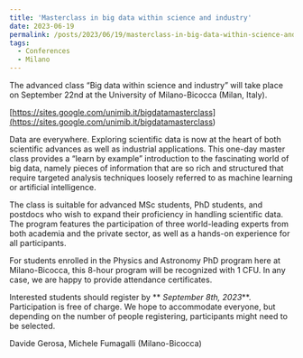 ```yaml
---
title: 'Masterclass in big data within science and industry'
date: 2023-06-19
permalink: /posts/2023/06/19/masterclass-in-big-data-within-science-and-industry
tags:
  - Conferences
  - Milano
---
```


The advanced class “Big data within science and industry” will take place on September 22nd at the University of Milano-Bicocca (Milan, Italy).

[https://sites.google.com/unimib.it/bigdatamasterclass](<https://sites.google.com/unimib.it/bigdatamasterclass>)

Data are everywhere. Exploring scientific data is now at the heart of both scientific advances as well as industrial applications. This one-day master class provides a “learn by example” introduction to the fascinating world of big data, namely pieces of information that are so rich and structured that require targeted analysis techniques loosely referred to as machine learning or artificial intelligence.

  
The class is suitable for advanced MSc students, PhD students, and postdocs who wish to expand their proficiency in handling scientific data. The program features the participation of three world-leading experts from both academia and the private sector, as well as a hands-on experience for all participants.

For students enrolled in the Physics and Astronomy PhD program here at Milano-Bicocca, this 8-hour program will be recognized with 1 CFU. In any case, we are happy to provide attendance certificates.

Interested students should register by ** _September 8th, 2023_**. Participation is free of charge. We hope to accommodate everyone, but depending on the number of people registering, participants might need to be selected.

Davide Gerosa, Michele Fumagalli (Milano-Bicocca)

